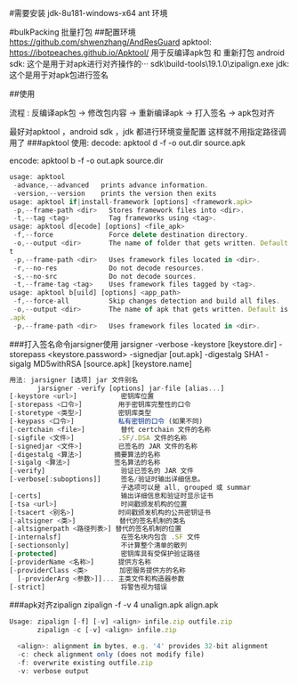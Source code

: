 #需要安装 
jdk-8u181-windows-x64
ant 环境

#bulkPacking
批量打包
##配置环境
https://github.com/shwenzhang/AndResGuard
apktool:  https://ibotpeaches.github.io/Apktool/    用于反编译apk包 和 重新打包
android sdk: 这个是用于对apk进行对齐操作的··· sdk\build-tools\19.1.0\zipalign.exe
jdk: 这个是用于对apk包进行签名

##使用

流程 : 反编译apk包 -> 修改包内容 -> 重新编译apk -> 打入签名 -> apk包对齐

最好对apktool ，android sdk ，jdk 都进行环境变量配置 这样就不用指定路径调用了
###apktool 使用:
decode: apktool d -f -o out.dir source.apk

encode: apktool b -f -o out.apk source.dir
``` javascript
usage: apktool
 -advance,--advanced   prints advance information.
 -version,--version    prints the version then exits
usage: apktool if|install-framework [options] <framework.apk>
 -p,--frame-path <dir>   Stores framework files into <dir>.
 -t,--tag <tag>          Tag frameworks using <tag>.
usage: apktool d[ecode] [options] <file_apk>
 -f,--force              Force delete destination directory.
 -o,--output <dir>       The name of folder that gets written. Default is apk.ou
t
 -p,--frame-path <dir>   Uses framework files located in <dir>.
 -r,--no-res             Do not decode resources.
 -s,--no-src             Do not decode sources.
 -t,--frame-tag <tag>    Uses framework files tagged by <tag>.
usage: apktool b[uild] [options] <app_path>
 -f,--force-all          Skip changes detection and build all files.
 -o,--output <dir>       The name of apk that gets written. Default is dist/name
.apk
 -p,--frame-path <dir>   Uses framework files located in <dir>.
```

###打入签名命令jarsigner使用
jarsigner -verbose -keystore [keystore.dir] -storepass <keystore.password> -signedjar [out.apk] -digestalg SHA1 -sigalg MD5withRSA [source.apk] [keystore.name]
``` javascript
用法: jarsigner [选项] jar 文件别名
       jarsigner -verify [options] jar-file [alias...]
[-keystore <url>]           密钥库位置
[-storepass <口令>]         用于密钥库完整性的口令
[-storetype <类型>]         密钥库类型
[-keypass <口令>]           私有密钥的口令 (如果不同)
[-certchain <file>]         替代 certchain 文件的名称
[-sigfile <文件>]           .SF/.DSA 文件的名称
[-signedjar <文件>]         已签名的 JAR 文件的名称
[-digestalg <算法>]        摘要算法的名称
[-sigalg <算法>]           签名算法的名称
[-verify]                   验证已签名的 JAR 文件
[-verbose[:suboptions]]     签名/验证时输出详细信息。
                            子选项可以是 all, grouped 或 summar
[-certs]                    输出详细信息和验证时显示证书
[-tsa <url>]                时间戳颁发机构的位置
[-tsacert <别名>]           时间戳颁发机构的公共密钥证书
[-altsigner <类>]           替代的签名机制的类名
[-altsignerpath <路径列表>] 替代的签名机制的位置
[-internalsf]               在签名块内包含 .SF 文件
[-sectionsonly]             不计算整个清单的散列
[-protected]                密钥库具有受保护验证路径
[-providerName <名称>]      提供方名称
[-providerClass <类>        加密服务提供方的名称
  [-providerArg <参数>]]... 主类文件和构造器参数
[-strict]                   将警告视为错误
```

###apk对齐zipalign
zipalign -f -v 4 unalign.apk align.apk
```javascript
Usage: zipalign [-f] [-v] <align> infile.zip outfile.zip
       zipalign -c [-v] <align> infile.zip

  <align>: alignment in bytes, e.g. '4' provides 32-bit alignment
  -c: check alignment only (does not modify file)
  -f: overwrite existing outfile.zip
  -v: verbose output
```


